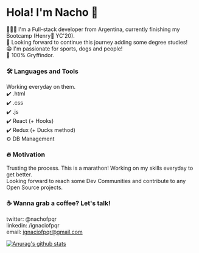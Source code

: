 # Hola! I'm Nacho 👋


👨🏽‍💻 I'm a Full-stack developer from Argentina, currently finishing my Bootcamp (Henry🚀  YC'20). <br>
🌱 Looking forward to continue this journey adding some degree studies! <br>
😁 I'm passionate for sports, dogs and people! <br>
🦁 100% Gryffindor. <br>


<h3> 🛠️ Languages and Tools </h3>

Working everyday on them. <br>
✔️ .html <br>
✔️ .css <br>
✔️ .js <br>
✔️ React (+ Hooks) <br> 
✔️ Redux (+ Ducks method) <br>
⚙️ DB Management 


<h3> 🔥 Motivation </h3>

Trusting the process. This is a marathon! Working on my skills everyday to get better. <br>
Looking forward to reach some Dev Communities and contribute to any Open Source projects.



<h3> ☕ Wanna grab a coffee? Let's talk! </h3>

twitter: @nachofpqr <br>
linkedin: /ignaciofpqr <br>
email: ignaciofpqr@gmail.com 


[![Anurag's github stats](https://github-readme-stats.vercel.app/api?username=ignaciofpqr)](https://github.com/anuraghazra/github-readme-stats)
